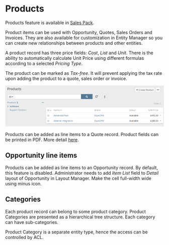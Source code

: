 # Products

Products feature is available in [Sales Pack](https://www.espocrm.com/extensions/sales-pack/).

Product items can be used with Opportunity, Quotes, Sales Orders and Invoices. They are also available for customization in Entity Manager so you can create new relationships between products and other entities.

A product record has three price fields: *Cost*, *List* and *Unit*. There is the ability to automatically calculate Unit Price using different formulas according to a selected *Pricing Type*.

The product can be marked as *Tax-free*. It will prevent applying the tax rate upon adding the product to a quote, sales order or invoice.

![Products list view](https://raw.githubusercontent.com/espocrm/documentation/master/docs/_static/images/user-guide/products/products.png)

Products can be added as line items to a Quote record. Product fields can be printed in PDF. More detail [here](quotes.md#templates).

## Opportunity line items

Products can be added as line items to an Opportunity record. By default, this feature is disabled. Administrator needs to add *Item List* field to *Detail* layout of Opportunity in Layout Manager. Make the cell full-width wide using minus icon.

## Categories

Each product record can belong to some product category. Product Categories are presented as a hierarchical tree structure. Each category can have sub-categories.

Product Category is a separate entity type, hence the access can be controlled by ACL.
